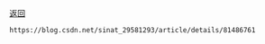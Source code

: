[返回](/elasticsearch/doc/zhishi-tupu/search)

```
https://blog.csdn.net/sinat_29581293/article/details/81486761

```